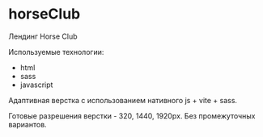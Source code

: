 # horseClub

Лендинг Horse Club

Используемые технологии:
- html
- sass
- javascript

Адаптивная верстка с использованием нативного js + vite + sass.

Готовые разрешения верстки - 320, 1440, 1920рx. Без промежуточных вариантов.
